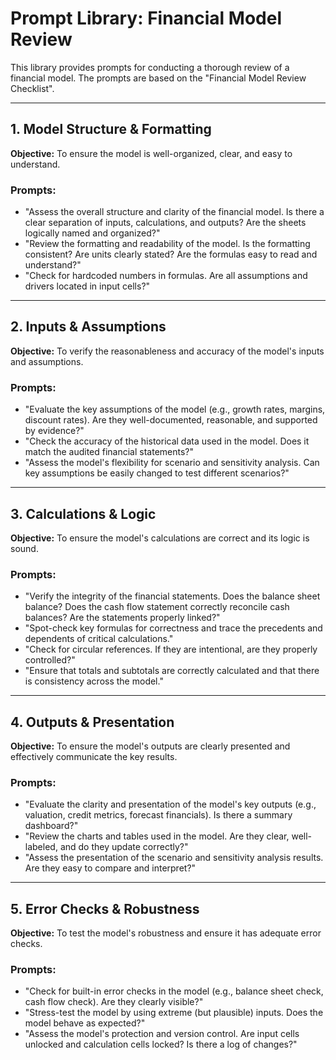 # Prompt Library: Financial Model Review

This library provides prompts for conducting a thorough review of a financial model. The prompts are based on the "Financial Model Review Checklist".

---

## 1. Model Structure & Formatting

**Objective:** To ensure the model is well-organized, clear, and easy to understand.

### Prompts:

- "Assess the overall structure and clarity of the financial model. Is there a clear separation of inputs, calculations, and outputs? Are the sheets logically named and organized?"
- "Review the formatting and readability of the model. Is the formatting consistent? Are units clearly stated? Are the formulas easy to read and understand?"
- "Check for hardcoded numbers in formulas. Are all assumptions and drivers located in input cells?"

---

## 2. Inputs & Assumptions

**Objective:** To verify the reasonableness and accuracy of the model's inputs and assumptions.

### Prompts:

- "Evaluate the key assumptions of the model (e.g., growth rates, margins, discount rates). Are they well-documented, reasonable, and supported by evidence?"
- "Check the accuracy of the historical data used in the model. Does it match the audited financial statements?"
- "Assess the model's flexibility for scenario and sensitivity analysis. Can key assumptions be easily changed to test different scenarios?"

---

## 3. Calculations & Logic

**Objective:** To ensure the model's calculations are correct and its logic is sound.

### Prompts:

- "Verify the integrity of the financial statements. Does the balance sheet balance? Does the cash flow statement correctly reconcile cash balances? Are the statements properly linked?"
- "Spot-check key formulas for correctness and trace the precedents and dependents of critical calculations."
- "Check for circular references. If they are intentional, are they properly controlled?"
- "Ensure that totals and subtotals are correctly calculated and that there is consistency across the model."

---

## 4. Outputs & Presentation

**Objective:** To ensure the model's outputs are clearly presented and effectively communicate the key results.

### Prompts:

- "Evaluate the clarity and presentation of the model's key outputs (e.g., valuation, credit metrics, forecast financials). Is there a summary dashboard?"
- "Review the charts and tables used in the model. Are they clear, well-labeled, and do they update correctly?"
- "Assess the presentation of the scenario and sensitivity analysis results. Are they easy to compare and interpret?"

---

## 5. Error Checks & Robustness

**Objective:** To test the model's robustness and ensure it has adequate error checks.

### Prompts:

- "Check for built-in error checks in the model (e.g., balance sheet check, cash flow check). Are they clearly visible?"
- "Stress-test the model by using extreme (but plausible) inputs. Does the model behave as expected?"
- "Assess the model's protection and version control. Are input cells unlocked and calculation cells locked? Is there a log of changes?"
